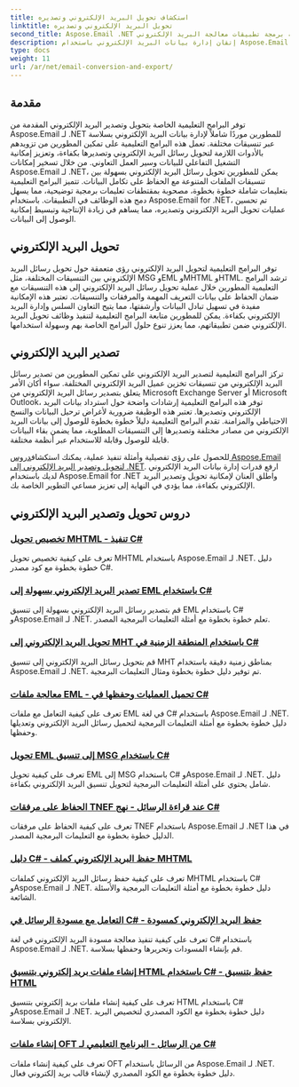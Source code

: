 ```yaml
---
title: استكشاف تحويل البريد الإلكتروني وتصديره
linktitle: تحويل البريد الإلكتروني وتصديره
second_title: Aspose.Email .NET واجهة برمجة تطبيقات معالجة البريد الإلكتروني
description: إتقان إدارة بيانات البريد الإلكتروني باستخدام Aspose.Email لبرامج .NET التعليمية. تحويل رسائل البريد الإلكتروني وتصديرها والحفاظ على النزاهة والتعامل مع المرفقات. ارتقي بالأمثلة.
type: docs
weight: 11
url: /ar/net/email-conversion-and-export/
---
```


## مقدمة

توفر البرامج التعليمية الخاصة بتحويل وتصدير البريد الإلكتروني المقدمة من Aspose.Email لـ .NET للمطورين موردًا شاملاً لإدارة بيانات البريد الإلكتروني بسلاسة عبر تنسيقات مختلفة. تعمل هذه البرامج التعليمية على تمكين المطورين من تزويدهم بالأدوات اللازمة لتحويل رسائل البريد الإلكتروني وتصديرها بكفاءة، وتعزيز إمكانية التشغيل التفاعلي للبيانات وسير العمل التعاوني. من خلال تسخير إمكانات Aspose.Email لـ .NET، يمكن للمطورين تحويل رسائل البريد الإلكتروني بسهولة بين تنسيقات الملفات المتنوعة مع الحفاظ على تكامل البيانات. تتميز البرامج التعليمية بتعليمات شاملة خطوة بخطوة، مصحوبة بمقتطفات تعليمات برمجية توضيحية، مما يسهل دمج هذه الوظائف في التطبيقات. باستخدام Aspose.Email for .NET، تم تحسين عمليات تحويل البريد الإلكتروني وتصديره، مما يساهم في زيادة الإنتاجية وتبسيط إمكانية الوصول إلى البيانات.

## تحويل البريد الإلكتروني

توفر البرامج التعليمية لتحويل البريد الإلكتروني رؤى متعمقة حول تحويل رسائل البريد الإلكتروني بين التنسيقات المختلفة، مثل MSG وEML وMHTML وHTML. ترشد البرامج التعليمية المطورين خلال عملية تحويل رسائل البريد الإلكتروني إلى هذه التنسيقات مع ضمان الحفاظ على بيانات التعريف المهمة والمرفقات والتنسيقات. تعتبر هذه الإمكانية مفيدة في تسهيل تبادل البيانات وأرشفتها، مما يتيح التعاون السلس وإدارة البريد الإلكتروني بكفاءة. يمكن للمطورين متابعة البرامج التعليمية لتنفيذ وظائف تحويل البريد الإلكتروني ضمن تطبيقاتهم، مما يعزز تنوع حلول البرامج الخاصة بهم وسهولة استخدامها.

## تصدير البريد الإلكتروني

تركز البرامج التعليمية لتصدير البريد الإلكتروني على تمكين المطورين من تصدير رسائل البريد الإلكتروني من تنسيقات تخزين عميل البريد الإلكتروني المختلفة. سواء أكان الأمر يتعلق بتصدير رسائل البريد الإلكتروني من Microsoft Exchange Server أو Microsoft Outlook، توفر هذه البرامج التعليمية إرشادات واضحة حول استرداد بيانات البريد الإلكتروني وتصديرها. تعتبر هذه الوظيفة ضرورية لأغراض ترحيل البيانات والنسخ الاحتياطي والمزامنة. تقدم البرامج التعليمية دليلاً خطوة بخطوة للوصول إلى بيانات البريد الإلكتروني من مصادر مختلفة وتصديرها إلى التنسيقات المطلوبة، مما يضمن بقاء البيانات قابلة للوصول وقابلة للاستخدام عبر أنظمة مختلفة.

 للحصول على رؤى تفصيلية وأمثلة تنفيذ عملية، يمكنك استكشاف[دروس Aspose.Email لتحويل وتصدير البريد الإلكتروني إلى .NET](https://reference2.aspose.com/tutorials/email/net/email-conversion-and-export/). ارفع قدرات إدارة بيانات البريد الإلكتروني لديك باستخدام Aspose.Email for .NET واطلق العنان لإمكانية تحويل وتصدير البريد الإلكتروني بكفاءة، مما يؤدي في النهاية إلى تعزيز مساعي التطوير الخاصة بك.

## دروس تحويل وتصدير البريد الإلكتروني
### [تخصيص تحويل MHTML - تنفيذ C#](./customizing-mhtml-conversion-csharp-implementation/)
تعرف على كيفية تخصيص تحويل MHTML باستخدام Aspose.Email لـ .NET. دليل خطوة بخطوة مع كود مصدر C#.
### [تصدير البريد الإلكتروني بسهولة إلى EML باستخدام C#](./effortless-email-export-to-eml-using-csharp/)
قم بتصدير رسائل البريد الإلكتروني بسهولة إلى تنسيق EML باستخدام C# وAspose.Email لـ .NET. تعلم خطوة بخطوة مع أمثلة التعليمات البرمجية المصدر.
### [تحويل البريد الإلكتروني إلى MHT باستخدام المنطقة الزمنية في C#](./converting-email-to-mht-with-timezone-in-csharp/)
قم بتحويل رسائل البريد الإلكتروني إلى تنسيق MHT بمناطق زمنية دقيقة باستخدام Aspose.Email لـ .NET. تم توفير دليل خطوة بخطوة ومثال التعليمات البرمجية.
### [معالجة ملفات EML - تحميل العمليات وحفظها في C#](./eml-file-handling-load-and-save-operations-in-csharp/)
تعرف على كيفية التعامل مع ملفات EML في لغة C# باستخدام Aspose.Email لـ .NET. دليل خطوة بخطوة مع أمثلة التعليمات البرمجية لتحميل رسائل البريد الإلكتروني وتعديلها وحفظها.
### [تحويل EML إلى تنسيق MSG باستخدام C#](./converting-eml-to-msg-format-using-csharp/)
تعرف على كيفية تحويل EML إلى MSG باستخدام C# وAspose.Email لـ .NET. دليل شامل يحتوي على أمثلة التعليمات البرمجية لتحويل تنسيق البريد الإلكتروني بكفاءة.
### [الحفاظ على مرفقات TNEF عند قراءة الرسائل - نهج C#](./preserving-tnef-attachments-when-reading-messages-csharp-approach/)
تعرف على كيفية الحفاظ على مرفقات TNEF باستخدام Aspose.Email لـ .NET في هذا الدليل خطوة بخطوة مع التعليمات البرمجية المصدر.
### [دليل C# - حفظ البريد الإلكتروني كملف MHTML](./csharp-guide-saving-email-as-mhtml-file/)
تعرف على كيفية حفظ رسائل البريد الإلكتروني كملفات MHTML باستخدام C# وAspose.Email لـ .NET. دليل خطوة بخطوة مع أمثلة التعليمات البرمجية والأسئلة الشائعة.
### [التعامل مع مسودة الرسائل في C# - حفظ البريد الإلكتروني كمسودة](./draft-message-handling-in-csharp-saving-email-as-draft/)
تعرف على كيفية تنفيذ معالجة مسودة البريد الإلكتروني في لغة C# باستخدام Aspose.Email لـ .NET. قم بإنشاء المسودات وتحريرها وحفظها بسلاسة.
### [إنشاء ملفات بريد إلكتروني بتنسيق HTML باستخدام C# - حفظ بتنسيق HTML](./creating-html-email-files-using-csharp-save-as-html/)
تعرف على كيفية إنشاء ملفات بريد إلكتروني بتنسيق HTML باستخدام C# وAspose.Email لـ .NET. دليل خطوة بخطوة مع الكود المصدري لتخصيص البريد الإلكتروني بسلاسة.
### [إنشاء ملفات OFT من الرسائل - البرنامج التعليمي لـ C#](./generating-oft-files-from-messages-csharp-tutorial/)
تعرف على كيفية إنشاء ملفات OFT من الرسائل باستخدام Aspose.Email لـ .NET. دليل خطوة بخطوة مع الكود المصدري لإنشاء قالب بريد إلكتروني فعال.